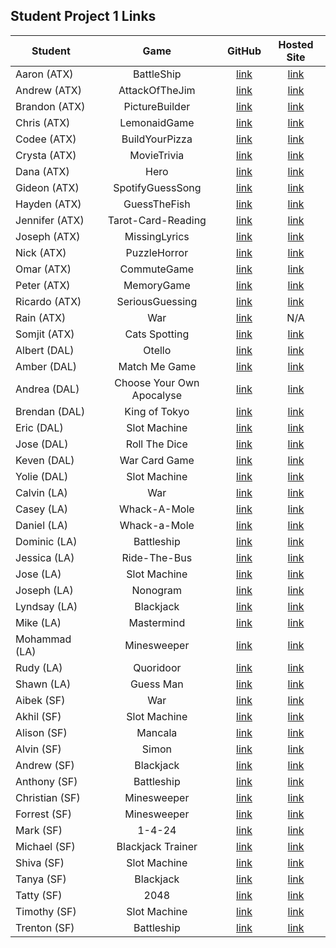 ## Student Project 1 Links

| Student | Game | GitHub | Hosted Site |
|---|:---:|:---:|:---:|
| Aaron (ATX) | BattleShip | [link](https://github.com/AzStowe/Battleship) | [link](https://azstowe.github.io/battleship/) |
| Andrew (ATX) | AttackOfTheJim | [link](https://github.com/armiscoe/AttackoftheJim) | [link](https://armiscoe.github.io/AttackoftheJims/) |
| Brandon (ATX) | PictureBuilder | [link](https://github.com/brandonroesler/picture-game) | [link](https://brandonroesler.github.io/picture-game/) |
| Chris (ATX) | LemonaidGame | [link](https://github.com/cwill833/lemonaidGame) | [link](https://cwill833.github.io/lemonaidGame/) |
| Codee (ATX) | BuildYourPizza | [link](https://github.com/Codeebk/Pizza-game) | [link](https://codeebk.github.io/Pizza-game/) |
| Crysta (ATX) | MovieTrivia | [link](https://github.com/crystadavis1119/MovieTriviaGame) | [link](https://crystadavis1119.github.io/MovieTriviaGame/) |
| Dana (ATX) | Hero | [link](https://github.com/dhagandev/Unit1BrowserGame) | [link](https://dhagandev.github.io/Unit1BrowserGame/) |
| Gideon (ATX) | SpotifyGuessSong | [link](https://github.com/gideonibemerejr/Spotify-Guessing-Game) | [link](https://gideonibemerejr.github.io/Spotify-Guessing-Game/) |
| Hayden (ATX) | GuessTheFish | [link](https://github.com/Haybradshaw/fish_id_game) | [link](https://haybradshaw.github.io/fish_id_game/) |
| Jennifer (ATX) | Tarot-Card-Reading | [link](https://github.com/jennynm1010/tarot-card-game) | [link](https://jennynm1010.github.io/tarot-card-game/) |
| Joseph (ATX) | MissingLyrics | [link](https://github.com/emerick23/Project-1) | [link](https://emerick23.github.io/Missing-Lyrics/) |
| Nick (ATX) | PuzzleHorror | [link](https://github.com/Nick-Bueltel/puzzleHorrorGame) | [link](https://nick-bueltel.github.io/puzzleHorrorGame/) |
| Omar (ATX) | CommuteGame | [link](https://github.com/omarclzd/commute-game) | [link](https://omarclzd.github.io/commute-game/) |
| Peter (ATX) | MemoryGame | [link](https://github.com/peet1126/memory-game) | [link](https://peet1126.github.io/memory-game/) |
| Ricardo (ATX) | SeriousGuessing | [link](https://github.com/rcrdgrc/A-Serious-Guessing-Game) | [link](http://a-serious-guessing-game.surge.sh/) |
| Rain (ATX) | War | [link](https://github.com/RainMirron/War-Card-Game) | N/A |
| Somjit (ATX) | Cats Spotting | [link](https://github.com/sommeow/SEI-unit-one-project) | [link](https://sommeow.github.io/catspotting/) |
| Albert (DAL) | Otello | [link](https://github.com/chung972/SEI-Project-1) | [link](https://chung972.github.io/SEI-Project-1/) |
| Amber (DAL) | Match Me Game | [link](https://github.com/BedfordA/Project-One.git) | [link](https://bedforda.github.io/Project-One/) |
| Andrea (DAL) | Choose Your Own Apocalyse | [link](https://github.com/aflores94/Choose-Your-Own-Adventure-EMP) | [link](https://aflores94.github.io/Choose-Your-Own-Adventure-EMP/) |
| Brendan (DAL) | King of Tokyo | [link](https://github.com/flubbid/project-king-of-tokyo) | [link](https://flubbid.github.io/project-king-of-tokyo/)|
| Eric (DAL) | Slot Machine | [link](https://github.com/code-v1/Slot-Game.git) | [link](https://code-v1.github.io/Slot-Game/)|
| Jose (DAL) | Roll The Dice | [link](https://github.com/Pilotmarques/Project-ONE) | [link](https://pilotmarques.github.io/Project-ONE/) |
| Keven (DAL) | War Card Game | [link](https://git.generalassemb.ly/KMolina/Keven_Molina_Browser_Based_Game) | [link](https://kmolina009.github.io/Keven_Molina_Browser_Based_Game/) |
| Yolie (DAL) | Slot Machine | [link](https://github.com/yolieloveless/ProjectOne) | [link](https://yolieloveless.github.io/ProjectOne/) |
| Calvin (LA) | War | [link](https://github.com/calvinfeau/war-game) | [link](https://calvinfeau.github.io/war-game/)  |
| Casey (LA) | Whack-A-Mole | [link](https://github.com/cbrannon123/Project1) | [link](https://cbrannon123.github.io/Project1/) |
| Daniel (LA) | Whack-a-Mole | [link](https://github.com/camarenad/whack-a-mole) | [link](https://camarenad.github.io/whack-a-mole/) |
| Dominic (LA) | Battleship | [link](https://github.com/daparducci/battleship) | [link](https://daparducci.github.io/battleship/) |
| Jessica (LA) | Ride-The-Bus | [link](https://github.com/jbokchoi/Ride-the-Bus) | [link](https://jbokchoi.github.io/Ride-the-Bus/) |
| Jose (LA) | Slot Machine | [link](https://github.com/ambrociojosec/slot-machine-lite) | [link](https://ambrociojosec.github.io/slot-machine-lite/) |
| Joseph (LA) | Nonogram | [link](https://github.com/JosephCoburn/nonogram-game) | [link](https://josephcoburn.github.io/nonogram-game/) |
| Lyndsay (LA) | Blackjack | [link](https://github.com/lramberg/Blackjack) | [link](https://lramberg.github.io/Blackjack/) |
| Mike (LA) | Mastermind | [link](https://github.com/butonemike/gaMastermind) | [link](https://butonemike.github.io/gaMastermind/) |
| Mohammad (LA) | Minesweeper | [link](https://github.com/payam12444/Minesweeper-game) | [link](https://payam12444.github.io/Minesweeper-game/) |
| Rudy (LA) | Quoridoor | [link](https://github.com/rudyards/week-one-project) |  [link](http://rudysummers.com/Quoridoor/) |
| Shawn (LA) | Guess Man | [link](https://github.com/sgk94/guess-man-game) | [link](https://sgk94.github.io/guess-man-game/) |
| Aibek (SF) | War | [link](https://github.com/aibekzhv/GameOfWar) | [link](https://aibekzhv.github.io/GameOfWar/) |
| Akhil (SF) | Slot Machine | [link](https://github.com/akhilnn/browser-based-game) | [link](https://akhilnn.github.io/browser-based-game/) |
| Alison (SF) | Mancala | [link](https://github.com/alison-codes/mancala-game) | [link](https://alison-codes.github.io/mancala-game/) |
| Alvin (SF) | Simon | [link](https://github.com/mykindofscum/simon) | [link](https://mykindofscum.github.io/simon/) |
| Andrew (SF) | Blackjack | [link](https://github.com/andrew0788/BlackJack) | [link](https://andrew0788.github.io/BlackJack/) |
| Anthony (SF) | Battleship | [link](https://github.com/ayershov777/SEI-battleship) | [link](https://ayershov777.github.io/SEI-battleship/) |
| Christian (SF) | Minesweeper | [link](https://github.com/nicofasho/Dont-Explode) | [link](https://nicofasho.github.io/Dont-Explode/) |
| Forrest (SF) | Minesweeper | [link](https://git.generalassemb.ly/forrest217/minesweeper) | [link](https://github.com/forrest216/minesweeper) |
| Mark (SF) | 1-4-24 | [link](https://github.com/mjwcollins/onefourtwentyfour) | [link](https://mjwcollins.github.io/onefourtwentyfour/) |
| Michael (SF) | Blackjack Trainer | [link](https://github.com/mikebailey-ga/blackjack-trainer) | [link](https://mikebailey-ga.github.io/blackjack-trainer/) |
| Shiva (SF) | Slot Machine | [link](https://git.generalassemb.ly/gebtraze11/Slot-Machine) | [link](https://gebtraze11.github.io/Slot-Machine/) |
| Tanya (SF) | Blackjack | [link](https://github.com/tanyasadarangani/blackjack) | [link](https://tanyasadarangani.github.io/blackjack/) |
| Tatty (SF) | 2048 | [link](https://github.com/tatty-k/2048) | [link](https://tatty-k.github.io/2048) |
| Timothy (SF) | Slot Machine | [link](https://github.com/DesignAway2Play/toTheDarkLord) | [link](https://designaway2play.github.io/toTheDarkLord/) |
| Trenton (SF) | Battleship | [link](https://github.com/trentjblackwell/battleship) | [link](https://trentjblackwell.github.io/trentjblackwell.github.io/) |
